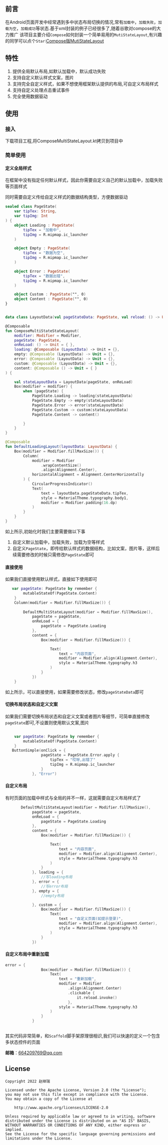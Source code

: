 ## 前言
在Android页面开发中经常遇到多中状态布局切换的情况,常有`加载中`，`加载失败`，`加载为空`，`加载成功`等状态.基于xml封装的例子已经很多了,随着谷歌对compose的大力推广
该项目主要介绍`Compose`如何封装一个简单易用的`MutiStateLayout`,有兴趣的同学可以点个`Star`:[Compose版MutiStateLayout](https://github.com/jirywell/ComposeMutiStateLayout)


## 特性
1. 提供全局默认布局,如默认加载中，默认成功失败
2. 支持自定义默认样式文案，图片
3. 支持完全自定义样式，如果不想使用框架默认提供的布局,可自定义布局样式
4. 支持自定义处理点击重试事件
5. 完全使用数据驱动

## 使用
### 接入
下载项目工程,将ComposeMultiStateLayout.kt拷贝到项目中

### 简单使用
#### 定义全局样式
在框架中没有指定任何默认样式，因此你需要自定义自己的默认加载中，加载失败等页面样式

同时需要自定义传给自定义样式的数据结构类型，方便数据驱动
```kotlin
sealed class PageState(
    var tipTex: String,
    var tipImg: Int
) {
    object Loading : PageState(
        tipTex = "加载中",
        tipImg = R.mipmap.ic_launcher
    )

    object Empty : PageState(
        tipTex = "数据为空",
        tipImg = R.mipmap.ic_launcher
    )

    object Error : PageState(
        tipTex = "数据出错",
        tipImg = R.mipmap.ic_launcher
    )

    object Custom : PageState("", 0)
    object Content : PageState("", 0)
}


data class LayoutData(val pageStateData: PageState, val reload: () -> Unit = {})

@Composable
fun ComposeMultiStateStateLayout(
    modifier: Modifier = Modifier,
    pageState: PageState,
    onReLoad: () -> Unit = { },
    loading: @Composable (LayoutData) -> Unit = {},
    empty: @Composable (LayoutData) -> Unit = {},
    error: @Composable (LayoutData) -> Unit = {},
    custom: @Composable (LayoutData) -> Unit = {},
    content: @Composable () -> Unit = { }
) {

    val stateLayoutData = LayoutData(pageState, onReLoad)
    Box(modifier = modifier) {
        when (pageState) {
            PageState.Loading -> loading(stateLayoutData)
            PageState.Empty -> empty(stateLayoutData)
            PageState.Error -> error(stateLayoutData)
            PageState.Custom -> custom(stateLayoutData)
            PageState.Content -> content()

        }
    }
}

@Composable
fun DefaultLoadingLayout(layoutData: LayoutData) {
    Box(modifier = Modifier.fillMaxSize()) {
        Column(
            modifier = Modifier
                .wrapContentSize()
                .align(Alignment.Center),
            horizontalAlignment = Alignment.CenterHorizontally
        ) {
            CircularProgressIndicator()
            Text(
                text = layoutData.pageStateData.tipTex,
                style = MaterialTheme.typography.body1,
                modifier = Modifier.padding(16.dp)
            )
        }
    }
}

```
如上所示,初始化时我们主要需要做以下事
1. 自定义默认加载中，加载失败，加载为空等样式
2. 自定义`PageState`，即传给默认样式的数据结构，比如文案，图片等，这样后续需要修改的时候只需修改`PageState`即可

#### 直接使用
如果我们直接使用默认样式，直接如下使用即可
```kotlin
   var pageState: PageState by remember {
        mutableStateOf(PageState.Content)
    }
    Column(modifier = Modifier.fillMaxSize()) {
       
        DefaultMultiStateLayout(modifier = Modifier.fillMaxSize(),
            pageState = pageState,
            onReLoad = {
                pageState = PageState.Loading
            },
            content = {
                Box(modifier = Modifier.fillMaxSize()) {

                    Text(
                        text = "内容页面",
                        modifier = Modifier.align(Alignment.Center),
                        style = MaterialTheme.typography.h3
                    )
                }
            })
    }
```
如上所示，可以直接使用，如果需要修改状态，修改`pageStateData`即可

#### 切换布局状态和自定义文案
如果我们需要切换布局状态和自定义文案或者图片等细节，可简单直接修改`pageState`即可,不设置则使用默认文案,图片
```kotlin

    var pageState: PageState by remember {
        mutableStateOf(PageState.Content)
    }
   ButtonSimple(onClick = {
                pageState = PageState.Error.apply {
                    tipTex = "哎呀,出错了"
                    tipImg = R.mipmap.ic_launcher
                }
            }, "Error")

```

#### 自定义布局
有时页面的加载中样式与全局的并不一样，这就需要自定义布局样式了
```kotlin
       DefaultMultiStateLayout(modifier = Modifier.fillMaxSize(),
            pageState = pageState,
            onReLoad = {
                pageState = PageState.Loading
            },
            content = {
                Box(modifier = Modifier.fillMaxSize()) {

                    Text(
                        text = "内容页面",
                        modifier = Modifier.align(Alignment.Center),
                        style = MaterialTheme.typography.h3
                    )
                }
            }, loading = {
                //写loading布局
            }, error = {
                //写error布局
            }, empty = {
                //empty布局

            }, custom = {
                Box(modifier = Modifier.fillMaxSize()) {
                    Text(
                        text = "自定义页面(如提示登录)",
                        modifier = Modifier.align(Alignment.Center),
                        style = MaterialTheme.typography.h3
                    )
                }
            })
```
#### 自定义布局中重新加载
```kotlin
error = {
                Box(modifier = Modifier.fillMaxSize()) {
                    Text(
                        text = "重新加载",
                        modifier = Modifier
                            .align(Alignment.Center)
                            .clickable {
                                it.reload.invoke()
                            },
                        style = MaterialTheme.typography.h3
                    )
                }
            }
            
```

其实代码非常简单，和`Scaffold`脚手架原理很相识,我们可以快速的定义一个包含多状态控件的页面

**邮箱**：664209769@qq.com

## License

    Copyright 2022 赵继瑞

    Licensed under the Apache License, Version 2.0 (the "License");
    you may not use this file except in compliance with the License.
    You may obtain a copy of the License at

        http://www.apache.org/licenses/LICENSE-2.0

    Unless required by applicable law or agreed to in writing, software
    distributed under the License is distributed on an "AS IS" BASIS,
    WITHOUT WARRANTIES OR CONDITIONS OF ANY KIND, either express or implied.
    See the License for the specific language governing permissions and
    limitations under the License.
